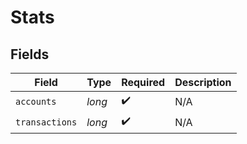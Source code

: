 # Stats


## Fields

| Field              | Type               | Required           | Description        |
| ------------------ | ------------------ | ------------------ | ------------------ |
| `accounts`         | *long*             | :heavy_check_mark: | N/A                |
| `transactions`     | *long*             | :heavy_check_mark: | N/A                |